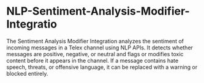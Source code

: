 # NLP-Sentiment-Analysis-Modifier-Integratio
The Sentiment Analysis Modifier Integration analyzes the sentiment of incoming messages in a Telex channel using NLP APIs. It detects whether messages are positive, negative, or neutral and flags or modifies toxic content before it appears in the channel. If a message contains hate speech, threats, or offensive language, it can be replaced with a warning or blocked entirely.
